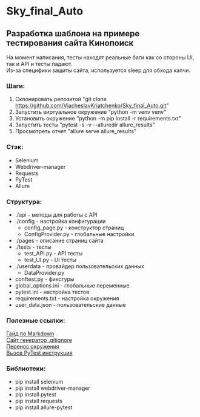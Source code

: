 # Sky_final_Auto

## Разработка шаблона на примере тестирования сайта Кинопоиск
На момент написания, тесты находят реальные баги как со стороны UI, так и API и тесты падают.  
Из-за специфики защиты сайта, используется sleep для обхода капчи.

### Шаги:
1. Склонировать репозитой "git clone https://github.com/ViacheslavKriatchenko/Sky_final_Auto.git"
2. Запустить виртуальное окружение "python -m venv venv"
3. Установить окружение "python -m pip install -r requirements.txt"
4. Запустить тесты "pytest -s -v --alluredir allure_results"
5. Просмотреть отчет "allure serve allure_results"

### Стэк:
- Selenium
- Webdriver-manager
- Requests
- PyTest
- Allure

### Структура:
- ./api - методы для работы с API
- ./config - настройка конфигурации
    - config_page.py - конструктор страниц
    - ConfigProvider.py - глобальные настройки
- ./pages - описание страниц сайта
- ./tests - тесты
    - test_API.py - API тесты
    - test_UI.py - UI тесты
- ./userdata - провайдер пользовательских данных
    - DataProvider.py
- conftest.py - фикстуры
- global_options.ini - глобальные переменные
- pytest.ini - настройка тестов
- requirements.txt - настройка окружения
- user_data.json - пользовательские данные

### Полезные ссылки:
[Гайд по Markdown](https://www.markdownguide.org/basic-syntax/)  
[Сайт генератор .gitignore](https://www.toptal.com/developers/gitignore)  
[Перенос окружения](https://pip.pypa.io/en/stable/cli/pip_freeze/)  
[Вызов PyTest инструкция](https://pytest-docs-ru.readthedocs.io/ru/latest/usage.html)

### Библиотеки:
- pip install selenium
- pip install webdriver-manager
- pip install pytest
- pip install requests
- pip install allure-pytest
